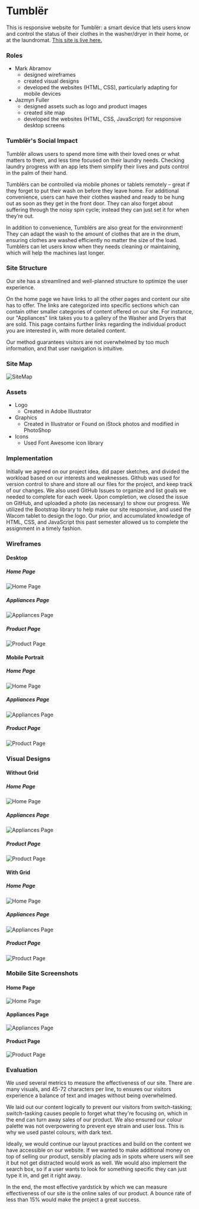 # Tumblër

This is responsive website for Tumblër: a smart device that lets users know and control the status of their clothes in the washer/dryer in their home, or at the laundromat. [This site is live here.](https://venus.cs.qc.cuny.edu/~abma2399/iot-tumbler/public/)

### Roles
* Mark Abramov
    * designed wireframes
    * created visual designs
    * developed the websites (HTML, CSS), particularly adapting for mobile devices
* Jazmyn Fuller
    * designed assets such as logo and product images
    * created site map
    * developed the websites (HTML, CSS, JavaScript) for responsive desktop screens

### Tumblër's Social Impact
  
Tumblër allows users to spend more time with their loved ones or what matters to them, and less time focused on their laundry needs. Checking laundry progress with an app lets them simplify their lives and puts control in the palm of their hand.  
  
Tumblërs can be controlled via mobile phones or tablets remotely – great if they forget to put their wash on before they leave home. For additional convenience, users can have their clothes washed and ready to be hung out as soon as they get in the front door. They can also forget about suffering through the noisy spin cycle; instead they can just set it for when they’re out.  
  
In addition to convenience, Tumblërs are also great for the environment! They can adapt the wash to the amount of clothes that are in the drum, ensuring clothes are washed efficiently no matter the size of the load. Tumblërs can let users know when they needs cleaning or maintaining, which will help the machines last longer.

### Site Structure
Our site has a streamlined and well-planned structure to optimize the user experience.  
  
 On the home page we have links to all the other pages and content our site has to offer. The links are categorized into specific sections which can contain other smaller categories of content offered on our site. For instance, our "Appliances" link takes you to a gallery of the Washer and Dryers that are sold. This page contains further links regarding the individual product you are interested in, with more detailed content.  
   
 Our method guarantees visitors are not overwhelmed by too much information, and that user navigation is intuitive.  

### Site Map
![SiteMap](https://github.com/JazmynFuller/iot-tumbler/blob/master/wireframes/sitemap.jpg?raw=true)

### Assets
 * Logo
    * Created in Adobe Illustrator
 * Graphics
    * Created in Illustrator or Found on iStock photos and modified in PhotoShop
 * Icons
    * Used Font Awesome icon library


### Implementation
Initially we agreed on our project idea, did paper sketches, and divided the workload based on our interests and weaknesses. Github was used for version control to share and store all our files for the project, and keep track of our changes. We also used GitHub Issues to organize and list goals we needed to complete for each week. Upon completion, we closed the issue on GitHub, and uploaded a photo (as necessary) to show our progress. We utilized the Bootstrap library to help make our site responsive, and used the Wacom tablet to design the logo. Our prior, and accumulated knowledge of HTML, CSS, and JavaScript this past semester allowed us to complete the assignment in a timely fashion.
    
### Wireframes
#### Desktop
##### Home Page
![Home Page](https://github.com/JazmynFuller/iot-tumbler/blob/master/wireframes/HOME%20PAGE%20desktop.png?raw=true)
##### Appliances Page
![Appliances Page](https://github.com/JazmynFuller/iot-tumbler/blob/master/wireframes/APPLIANCES%20desktop.png?raw=true)
##### Product Page
![Product Page](https://github.com/JazmynFuller/iot-tumbler/blob/master/wireframes/PRODUCT%20desktop.png?raw=true)

#### Mobile Portrait
##### Home Page
![Home Page](https://github.com/JazmynFuller/iot-tumbler/blob/master/wireframes/HOME%20PAGE%20Mobile%20Portrait.png?raw=true)
##### Appliances Page
![Appliances Page](https://github.com/JazmynFuller/iot-tumbler/blob/master/wireframes/APPLIANCES%20Mobile%20Portrait.png?raw=true)
##### Product Page
![Product Page](https://github.com/JazmynFuller/iot-tumbler/blob/master/wireframes/PRODUCT%20Mobile%20Portrait.png?raw=true)

### Visual Designs

#### Without Grid

##### Home Page
![Home Page](https://github.com/JazmynFuller/iot-tumbler/blob/master/Visual%20Designs/without%20grid/HOME%20PAGE%20desktop.png?raw=true)
##### Appliances Page
![Appliances Page](https://github.com/JazmynFuller/iot-tumbler/blob/master/Visual%20Designs/without%20grid/APPLIANCES%20desktop.png?raw=true)
##### Product Page
![Product Page](https://github.com/JazmynFuller/iot-tumbler/blob/master/Visual%20Designs/without%20grid/PRODUCT%20desktop.png?raw=true)

#### With Grid

##### Home Page
![Home Page](https://github.com/JazmynFuller/iot-tumbler/blob/master/Visual%20Designs/with%20grid/HOME%20PAGE%20desktop.png?raw=true)
##### Appliances Page
![Appliances Page](https://github.com/JazmynFuller/iot-tumbler/blob/master/Visual%20Designs/with%20grid/APPLIANCES%20desktop.png?raw=true)
##### Product Page
![Product Page](https://github.com/JazmynFuller/iot-tumbler/blob/master/Visual%20Designs/with%20grid/PRODUCT%20desktop.png?raw=true)

### Mobile Site Screenshots

#### Home Page
![Home Page](https://github.com/JazmynFuller/iot-tumbler/blob/master/Visual%20Designs/Mobile_Designs/WhatsApp%20Image%202018-12-10%20at%2009.15.43.jpeg?raw=true)
#### Appliances Page
![Appliances Page](https://github.com/JazmynFuller/iot-tumbler/blob/master/Visual%20Designs/Mobile_Designs/WhatsApp%20Image%202018-12-10%20at%2009.15.44.jpeg?raw=true)
#### Product Page
![Product Page](https://github.com/JazmynFuller/iot-tumbler/blob/master/Visual%20Designs/Mobile_Designs/WhatsApp%20Image%202018-12-10%20at%2009.30.04.jpeg?raw=true)

### Evaluation
We used several metrics to measure the effectiveness of our site. There are many visuals, and 45-72 characters per line, to ensures our visitors experience a balance of text and images without being overwhelmed.  

 We laid out our content logically to prevent our visitors from switch-tasking; switch-tasking causes people to forget what they're focusing on, which in the end can turn away sales of our product. We also ensured our colour palette was not overpowering to prevent eye strain and user loss. This is why we used pastel colours, with dark text.   
 
 Ideally, we would continue our layout practices and build on the content we have accessible on our website. If we wanted to make additional money on top of selling our product, sensibly placing ads in spots where users will see it but not get distracted would work as well. We would also implement the search box, so if a user wants to look for something specific they can just type it in, and get it right away.
 
 In the end, the most effective yardstick by which we can measure effectiveness of our site is the online sales of our product. A bounce rate of less than 15% would make the project a great success.
